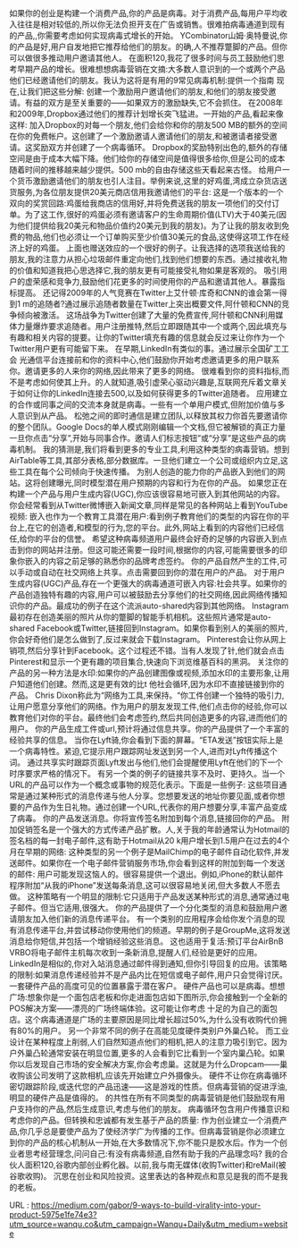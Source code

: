 如果你的创业是构建一个消费产品,你的产品是病毒。对于消费产品,每用户平均收入往往是相对较低的,所以你无法负担开支在广告或销售。很难拍病毒通道到现有的产品,,你需要考虑如何实现病毒式增长的开始。 
 YCombinator山姆·奥特曼说,你的产品是好,用户自发地把它推荐给他们的朋友。的确,人不推荐蹩脚的产品。但你可以做很多推动用户邀请其他人。 
 在面积120,我花了很多时间与员工鼓励他们思考早期产品的增长。很难想想病毒营销在文摘:大多数人意识到的一个或两个产品他们已经邀请他们的朋友。我认为这将是有用的9常见病毒机制:提供一个指南 
 现在,让我们把这些分解: 
 创建一个激励用户邀请他们的朋友,和他们的朋友接受邀请。有益的双方是至关重要的——如果双方的激励缺失,它不会抓住。 
 在2008年和2009年,Dropbox通过他们的推荐计划增长突飞猛进。一开始的产品,看起来像这样: 
 加入Dropbox的对每一个朋友,他们会给你和你的朋友500 MB的额外的空间在你的免费帐户。这创建了一个激励邀请人邀请他们的朋友,和被邀请者接受邀请。这奖励双方并创建了一个病毒循环。 
 Dropbox的奖励特别出色的,额外的存储空间是由于成本大幅下降。他们给你的存储空间是值得很多给你,但是公司的成本随着时间的推移越来越少提供。500 mb的自由存储这些天看起来古怪。 
 给用户一个货币激励邀请他们的朋友也引人注目。举例来说,这里的好鸡蛋,湾成立杂货店送货服务,为各位朋友提供20美元商店信用我邀请他们的平台: 
 这是一个版本的一个双向的奖赏回路:鸡蛋给我商店的信用好,并将免费送我的朋友一项他们的交付订单。为了这工作,很好的鸡蛋必须有邀请客户的生命周期价值(LTV)大于40美元(因为他们提供给我20美元和物品价值约20美元到我的朋友)。为了让我的朋友收到免费的物品,他们也必须让一个订单购买至少价值30美元的食品,这使得这项工作在经济上好的鸡蛋。 
 上面也赠送效应的一个很好的例子。让我选择的选项我送给我的朋友,我的注意力从担心垃圾邮件重定向他们,找到他们想要的东西。通过接收礼物的价值和知道我把心思选择它,我的朋友更有可能接受礼物如果是客观的。 
 吸引用户的虚荣感和竞争力,鼓励他们花更多的时间使用你的产品和邀请其他人。暴露指标提高。 
 还记得2009年的人气竞赛在Twitter上艾什顿·库奇和CNN的谁会第一得到1 m的追随者?通过展示追随者数量在Twitter上突出概要文件,阿什顿和CNN的竞争倾向被激活。 
 这场战争为Twitter创建了大量的免费宣传,阿什顿和CNN利用媒体力量爆炸要求追随者。用户注册推特,然后立即跟随其中一个或两个,因此填充与有趣和相关内容的提要。让你的Twitter填充有趣的信息就会反过来让你作为一个Twitter用户更有可能留下来。 
 在早期,LinkedIn有类似的事。通过展示全国矿工工会 
 光通信平台连接前和你的资料中心,他们鼓励你开始考虑邀请更多的用户联系你。邀请更多的人来你的网络,因此带来了更多的网络。 
 很难看到你的资料指标,而不是考虑如何使其上升。的人就知道,吸引虚荣心驱动兴趣是,互联网充斥着文章关于如何让你的LinkedIn连接去500,以及如何获得更多的Twitter追随者。 
 应用建立的合作或同事之间的交流本身就是病毒。一些有一个单用户模式,但附加价值与多人意识到从产品。 
 松弛之间的即时通信是建立团队,以释放其权力你首先要邀请你的整个团队。Google Docs的单人模式刚刚编辑一个文档,但它被解锁的真正力量一旦你点击“分享”,开始与同事合作。邀请人们标志按钮”或“分享”是这些产品的病毒机制。 
 我的猜测是,我们将看到更多的专业工具,利用这种类型的病毒营销。想到AirTable等工具,其部分表格,部分数据库。一旦他们建立一个公司或组织内立足,这些工具在每个公司倾向于快速传播。 
 为别人创造的能力你的产品嵌入到他们的网站。这将创建曝光,同时模型潜在用户预期的内容和行为在你的产品。 
 如果您正在构建一个产品与用户生成内容(UGC),你应该很容易地可嵌入到其他网站的内容。你会经常看到从Twitter微博嵌入新闻文章,同样是常见的各种网站上看到YouTube视频: 
 嵌入也作为一个教育工具潜在用户:看到例子教育他们的类型的内容在你的平台上,在它的创造者,和模型的行为,您的平台。此外,网站上看到的内容他们已经信任,给你的平台的信誉。 
 希望这种病毒频道用户最终会好奇的足够的内容嵌入到点击到你的网站并注册。但这可能还需要一段时间,根据你的内容,可能需要很多的印象你嵌入的内容之前足够的熟悉你的品牌考虑签约。 
 你的产品自然产生的工件,可以手动或自动在社交网络上共享。点击需要回到你的潜在用户的产品。 
 对于用户生成内容(UGC)产品,存在一个更强大的病毒通道可嵌入内容:社会共享。如果你的产品创造独特有趣的内容,用户可以被鼓励去分享他们的社交网络,因此网络传播知识你的产品。最成功的例子在这个流派auto-shared内容到其他网络。 
 Instagram最初存在创造美丽的照片从你的蹩脚的智能手机相机。这些照片通常是auto-shared Facebook或Twitter,链接回到Instagram。如果你看到别人的美丽的照片,你会好奇他们是怎么做到了,反过来就会下载Instagram。 
 Pinterest会让你从网上销项,然后分享针到Facebook。这个过程还不错。当有人发现了针,他们就会点击Pinterest和显示一个更有趣的项目集合,快速向下浏览维基百科的黑洞。 
 关注你的产品的另一种方法是水印:如果你的产品创建图像或视频,添加水印的主要形象,让用户知道他们创建。然而,这是更有效的比t 
 他社会循环,因为水印不直接链接到你的产品。 
 Chris Dixon称此为“网络为工具,来保持。“你工件创建一个独特的吸引力,让用户愿意分享他们的网络。作为用户的朋友发现工件,他们点击你的经验,你可以教育他们对你的平台。最终他们会考虑签约,然后共同创造更多的内容,进而他们的用户。 
 你的产品生成工件或url,预计将通过信息共享。你的产品提供了一个丰富的经验共享的信息。 
 当你在Lyft骑,你会看到下面的屏幕。“ETA发送”按钮实际上是一个病毒特性。紧迫,它提示用户跟踪网址发送到另一个人,进而对Lyft传播这个词。 
 通过共享实时跟踪页面Lyft发出与他们,他们会提醒使用Lyft在他们的下一个时序要求严格的情况下。 
 有另一个类的例子的链接共享不及时、更持久。当一个URL的产品可以作为一个概念或事物的规范化表示。下面是一些例子: 
 这些项目通常是通过某种形式的消息传递与他人分享。您想要发送的地址你要见面,或者你想要的产品作为生日礼物。通过创建一个URL,代表你的用户想要分享,丰富产品变成了病毒。 
 你的产品发送消息。你将宣传签名附加到每个消息,链接回你的产品。 
 附加促销签名是一个强大的方式传递产品扩散。人,关于我的年龄通常认为Hotmail的签名档的每一封电子邮件,这有助于Hotmail从20 k用户增长到1.5用户在过去的4个月在早期的网络: 
 这种类型的另一个例子是MailChimp的电子邮件自动化软件,并发送邮件。如果你在一个电子邮件营销服务市场,你会看到这样的附加到每一个发送的邮件: 
 用户可能发现这恼人的。很容易提供一个退出。例如,iPhone的默认邮件程序附加“从我的iPhone”发送每条消息,这可以很容易地关闭,但大多数人不愿去做。 
 这种策略有一个明显的限制:它只适用于产品发送某种形式的消息,通常通过电子邮件。但当它适用,很强大。 
 你的产品提供了一个分化类型的消息和鼓励用户邀请朋友加入他们新的消息传递平台。 
 有一个类别的应用程序会给你发个消息的现有消息传递平台,并尝试移动你使用他们的频道。早期的例子是GroupMe,这将发送消息给你短信,并包括一个增销经验这些消息。 
 这也适用于复活:预订平台AirBnB VRBO将电子邮件主机每次收到一条新消息,提醒人们,经验是更好的应用。LinkedIn是相似的,你对入站消息通过邮件得到通知,但你引导回复的应用。该策略的限制:如果消息传递经验并不是产品内比在短信或电子邮件,用户只会觉得讨厌。 
 一套硬件产品的高度可见的位置暴露于潜在客户。 
 硬件产品也可以是病毒。想想广场:想象你是一个面包店老板和你走进面包店如下图所示,你会接触到一个全新的POS解决方案——漂亮的广场终端体验。这可能让你考虑 
 十足的为自己的面包店。这个病毒通道是广场的主要原因是同比增长超过50%,为什么没有收购代价拥有80%的用户。 
 另一个非常不同的例子在高能见度硬件类别户外巢凸轮。 
 而工业设计在某种程度上削弱,人们自然知道点他们的相机,把人的注意力吸引到它。因为户外巢凸轮通常安装在明显位置,更多的人会看到它比看到一个室内巢凸轮。如果你以后发现自己市场的安全解决方案,你会考虑巢。这就是为什么Dropcam——巢收购该公司发明了这款相机,应该先开始建立户外摄像头。 
 硬件不让你在病毒循环密切跟踪阶段,或迭代您的产品迅速——这是游戏的性质。但病毒营销的促进浮油,明显的硬件产品是值得的。 
 的共性在所有不同类型的病毒营销是他们鼓励现有用户支持你的产品,然后生成意识,考虑与他们的朋友。 
 病毒循环包含用户传播意识和考虑你的产品。但转换和忠诚都有发生基于产品的质量: 
 作为创业建立一个消费产品,你几乎总是要使产品为了使经济学广为传播的工作。但病毒营销是你必须建立到你的产品的核心机制从一开始,在大多数情况下,你不能只是胶水后。作为一个创业者思考经营理念,问问自己:有没有病毒频道,自然有助于我的产品理念吗? 
 我的合伙人面积120,谷歌内部创业孵化器。以前,我与南无媒体(收购Twitter)和reMail(被谷歌收购)。 
 沉思在创业和风险投资。这里表达的各种观点和意见是我的而不是我的老板。 
  
   
  URL : https://medium.com/gabor/9-ways-to-build-virality-into-your-product-5975e1fe74e3?utm_source=wanqu.co&utm_campaign=Wanqu+Daily&utm_medium=website